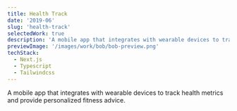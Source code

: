 ```yaml
---
title: Health Track
date: '2019-06'
slug: 'health-track'
selectedWork: true
description: 'A mobile app that integrates with wearable devices to track health metrics and provide personalized fitness advice.'
previewImage: '/images/work/bob/bob-preview.png'
techStack:
  - Next.js
  - Typescript
  - Tailwindcss
---
```


A mobile app that integrates with wearable devices to track health metrics and provide personalized fitness advice.
